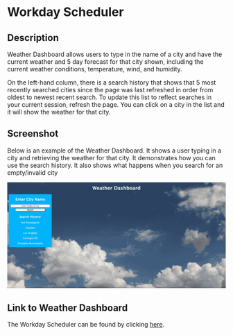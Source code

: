# Workday Scheduler

## Description

Weather Dashboard allows users to type in the name of a city and have the current weather and 5 day forecast for that city shown, including the current weather conditions, temperature, wind, and humidity. 

On the left-hand column, there is a search history that shows that 5 most recently searched cities since the page was last refreshed in order from oldest to newest recent search. To update this list to reflect searches in your current session, refresh the page. You can click on a city in the list and it will show the weather for that city. 

## Screenshot

Below is an example of the Weather Dashboard. It shows a user typing in a city and retrieving the weather for that city. It demonstrates how you can use the search history. It also shows what happens when you search for an empty/invalid city 

![Main site](Assets/Images/Weather-Dashboard.gif)

## Link to Weather Dashboard

The Workday Scheduler can be found by clicking [here](https://mshaari.github.io/weather-dashboard/).